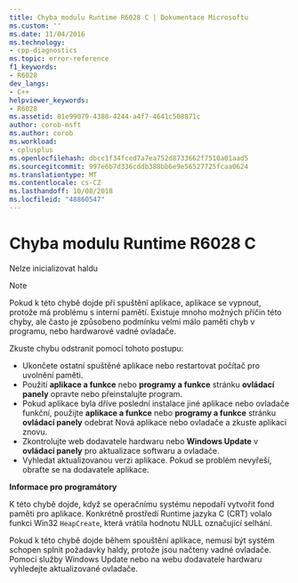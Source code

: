 ```yaml
---
title: Chyba modulu Runtime R6028 C | Dokumentace Microsoftu
ms.custom: ''
ms.date: 11/04/2016
ms.technology:
- cpp-diagnostics
ms.topic: error-reference
f1_keywords:
- R6028
dev_langs:
- C++
helpviewer_keywords:
- R6028
ms.assetid: 81e99079-4388-4244-a4f7-4641c508871c
author: corob-msft
ms.author: corob
ms.workload:
- cplusplus
ms.openlocfilehash: dbcc1f34fced7a7ea752d8733662f7510a01aad5
ms.sourcegitcommit: 997e6b7d336cddb388bb6e9e56527725fcaa0624
ms.translationtype: MT
ms.contentlocale: cs-CZ
ms.lasthandoff: 10/08/2018
ms.locfileid: "48860547"
---
```

# <a name="c-runtime-error-r6028"></a>Chyba modulu Runtime R6028 C

Nelze inicializovat haldu

> [!NOTE]
> Pokud k této chybě dojde při spuštění aplikace, aplikace se vypnout, protože má problému s interní pamětí. Existuje mnoho možných příčin této chyby, ale často je způsobeno podmínku velmi málo paměti chyb v programu, nebo hardwarové vadné ovladače.
>
> Zkuste chybu odstranit pomocí tohoto postupu:
>
> - Ukončete ostatní spuštěné aplikace nebo restartovat počítač pro uvolnění paměti.
> - Použití **aplikace a funkce** nebo **programy a funkce** stránku **ovládací panely** opravte nebo přeinstalujte program.
> - Pokud aplikace byla dříve poslední instalace jiné aplikace nebo ovladače funkční, použijte **aplikace a funkce** nebo **programy a funkce** stránku **ovládací panely** odebrat Nová aplikace nebo ovladače a zkuste aplikaci znovu.
> - Zkontrolujte web dodavatele hardwaru nebo **Windows Update** v **ovládací panely** pro aktualizace softwaru a ovladače.
> - Vyhledat aktualizovanou verzi aplikace. Pokud se problém nevyřeší, obraťte se na dodavatele aplikace.

**Informace pro programátory**

K této chybě dojde, když se operačnímu systému nepodaří vytvořit fond paměti pro aplikace. Konkrétně prostředí Runtime jazyka C (CRT) volalo funkci Win32 `HeapCreate`, která vrátila hodnotu NULL označující selhání.

Pokud k této chybě dojde během spouštění aplikace, nemusí být systém schopen splnit požadavky haldy, protože jsou načteny vadné ovladače. Pomocí služby Windows Update nebo na webu dodavatele hardwaru vyhledejte aktualizované ovladače.